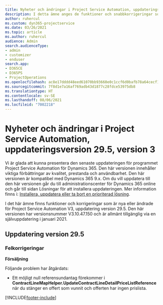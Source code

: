 ```yaml
---
title: Nyheter och ändringar i Project Service Automation, uppdateringsversion 29.5, snabbkorrigering, version 3
description: I detta ämne anges de funktioner och snabbkorrigeringar som finns tillgängliga i Project Service Automation, uppdateringsversion 29.5, snabbkorrigering, version 3.
author: ruhercul
ms.custom: dyn365-projectservice
ms.date: 03/26/2021
ms.topic: article
ms.author: ruhercul
audience: Admin
search.audienceType:
- admin
- customizer
- enduser
search.app:
- D365CE
- D365PS
- ProjectOperations
ms.openlocfilehash: ac8e17dddd48eed61070bb93660e0c1ccf6d0bafb78a64cecf1b6ab45da7d1a9
ms.sourcegitcommit: 7f8d1e7a16af769adb43d1877c28fdce53975db8
ms.translationtype: HT
ms.contentlocale: sv-SE
ms.lasthandoff: 08/06/2021
ms.locfileid: "7002218"
---
```

# <a name="whats-new-or-changed-in-project-service-automation-update-release-295-v3"></a>Nyheter och ändringar i Project Service Automation, uppdateringsversion 29.5, version 3

Vi är glada att kunna presentera den senaste uppdateringen för programmet Project Service Automation för Dynamics 365. Den här versionen innehåller viktiga förbättringar av kvalitet, prestanda och användbarhet. Den här versionen är kompatibel med Dynamics 365 9.x. Om du vill uppdatera till den här versionen går du till administrationscenter för Dynamics 365 online och går till sidan Lösningar för att installera uppdateringen. Mer information finns i: [Installera, uppdatera eller ta bort en prioriterad lösning](/power-platform/admin/install-remove-preferred-solution.md).

I det här ämne finns funktioner och korrigeringar som är nya eller ändrade för Project Service Automation V3, uppdatering version 29.5. Den här versionen har versionsnummer V3.10.47.150 och är allmänt tillgänglig via en självuppdatering i januari 2021.

## <a name="update-release-295"></a>Uppdatering version 29.5

### <a name="bug-fixes"></a>Felkorrigeringar


**Försäljning**

Följande problem har åtgärdats:

- Ett möjligt null referensundantag förekommer i **ContractLineMapHelper.UpdateContractLineDetailPriceListReference** när du stänger en offert som vunnit och offerten har ingen prislista.


[!INCLUDE[footer-include](../includes/footer-banner.md)]
